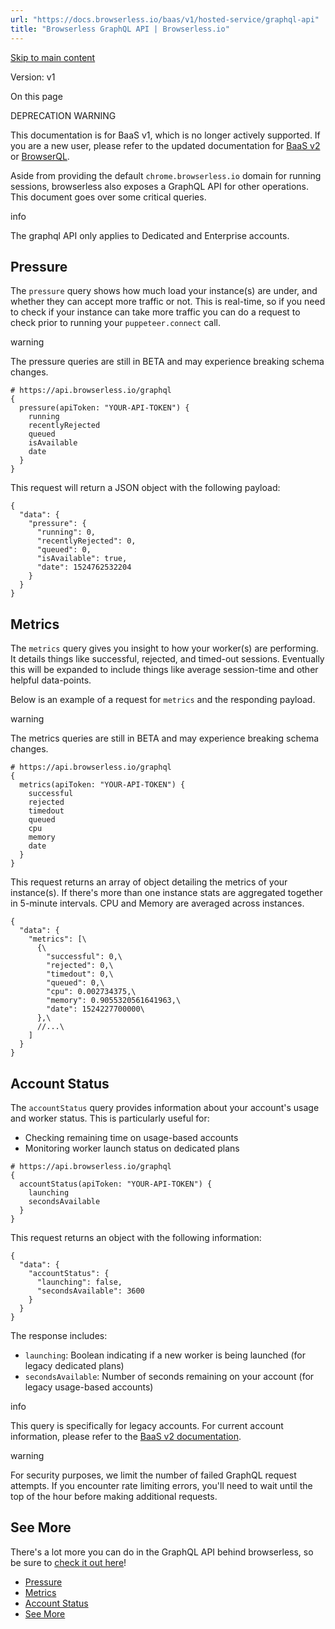 ```yaml
---
url: "https://docs.browserless.io/baas/v1/hosted-service/graphql-api"
title: "Browserless GraphQL API | Browserless.io"
---
```


[Skip to main content](https://docs.browserless.io/baas/v1/hosted-service/graphql-api#__docusaurus_skipToContent_fallback)

Version: v1

On this page

DEPRECATION WARNING

This documentation is for BaaS v1, which is no longer actively supported. If you are a new user, please refer to the updated documentation for [BaaS v2](https://docs.browserless.io/enterprise/private-deployment/graphql-api) or [BrowserQL](https://docs.browserless.io/browserql/start).

Aside from providing the default `chrome.browserless.io` domain for running sessions, browserless also exposes a GraphQL API for other operations. This document goes over some critical queries.

info

The graphql API only applies to Dedicated and Enterprise accounts.

## Pressure [​](https://docs.browserless.io/baas/v1/hosted-service/graphql-api\#pressure "Direct link to Pressure")

The `pressure` query shows how much load your instance(s) are under, and whether they can accept more traffic or not. This is real-time, so if you need to check if your instance can take more traffic you can do a request to check prior to running your `puppeteer.connect` call.

warning

The pressure queries are still in BETA and may experience breaking schema changes.

```codeBlockLines_p187
# https://api.browserless.io/graphql
{
  pressure(apiToken: "YOUR-API-TOKEN") {
    running
    recentlyRejected
    queued
    isAvailable
    date
  }
}

```

This request will return a JSON object with the following payload:

```codeBlockLines_p187
{
  "data": {
    "pressure": {
      "running": 0,
      "recentlyRejected": 0,
      "queued": 0,
      "isAvailable": true,
      "date": 1524762532204
    }
  }
}

```

## Metrics [​](https://docs.browserless.io/baas/v1/hosted-service/graphql-api\#metrics "Direct link to Metrics")

The `metrics` query gives you insight to how your worker(s) are performing. It details things like successful, rejected, and timed-out sessions. Eventually this will be expanded to include things like average session-time and other helpful data-points.

Below is an example of a request for `metrics` and the responding payload.

warning

The metrics queries are still in BETA and may experience breaking schema changes.

```codeBlockLines_p187
# https://api.browserless.io/graphql
{
  metrics(apiToken: "YOUR-API-TOKEN") {
    successful
    rejected
    timedout
    queued
    cpu
    memory
    date
  }
}

```

This request returns an array of object detailing the metrics of your instance(s). If there's more than one instance stats are aggregated together in 5-minute intervals. CPU and Memory are averaged across instances.

```codeBlockLines_p187
{
  "data": {
    "metrics": [\
      {\
        "successful": 0,\
        "rejected": 0,\
        "timedout": 0,\
        "queued": 0,\
        "cpu": 0.002734375,\
        "memory": 0.9055320561641963,\
        "date": 1524227700000\
      },\
      //...\
    ]
  }
}

```

## Account Status [​](https://docs.browserless.io/baas/v1/hosted-service/graphql-api\#account-status "Direct link to Account Status")

The `accountStatus` query provides information about your account's usage and worker status. This is particularly useful for:

- Checking remaining time on usage-based accounts
- Monitoring worker launch status on dedicated plans

```codeBlockLines_p187
# https://api.browserless.io/graphql
{
  accountStatus(apiToken: "YOUR-API-TOKEN") {
    launching
    secondsAvailable
  }
}

```

This request returns an object with the following information:

```codeBlockLines_p187
{
  "data": {
    "accountStatus": {
      "launching": false,
      "secondsAvailable": 3600
    }
  }
}

```

The response includes:

- `launching`: Boolean indicating if a new worker is being launched (for legacy dedicated plans)
- `secondsAvailable`: Number of seconds remaining on your account (for legacy usage-based accounts)

info

This query is specifically for legacy accounts. For current account information, please refer to the [BaaS v2 documentation](https://docs.browserless.io/enterprise/private-deployment/graphql-api).

warning

For security purposes, we limit the number of failed GraphQL request attempts. If you encounter rate limiting errors, you'll need to wait until the top of the hour before making additional requests.

## See More [​](https://docs.browserless.io/baas/v1/hosted-service/graphql-api\#see-more "Direct link to See More")

There's a lot more you can do in the GraphQL API behind browserless, so be sure to [check it out here](https://api.browserless.io/graphql/)!

- [Pressure](https://docs.browserless.io/baas/v1/hosted-service/graphql-api#pressure)
- [Metrics](https://docs.browserless.io/baas/v1/hosted-service/graphql-api#metrics)
- [Account Status](https://docs.browserless.io/baas/v1/hosted-service/graphql-api#account-status)
- [See More](https://docs.browserless.io/baas/v1/hosted-service/graphql-api#see-more)